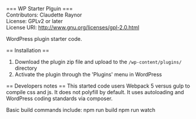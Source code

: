 === WP Starter Plguin === \
Contributors: Claudette Raynor \
License: GPLv2 or later \
License URI: http://www.gnu.org/licenses/gpl-2.0.html

WordPress plugin starter code.

== Installation ==

1. Download the plugin zip file and upload to the `/wp-content/plugins/` directory
2. Activate the plugin through the 'Plugins' menu in WordPress

== Developers notes ==
This started code users Webpack 5 versus gulp to compile css and js. It does not polyfill by default. It uses autoloading and WordPress coding standards via composer.

Basic build commands include: 
npm run build 
npm run watch